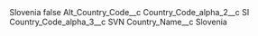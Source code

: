 <?xml version="1.0" encoding="UTF-8"?>
<CustomMetadata xmlns="http://soap.sforce.com/2006/04/metadata" xmlns:xsi="http://www.w3.org/2001/XMLSchema-instance" xmlns:xsd="http://www.w3.org/2001/XMLSchema">
    <label>Slovenia</label>
    <protected>false</protected>
    <values>
        <field>Alt_Country_Code__c</field>
        <value xsi:nil="true"/>
    </values>
    <values>
        <field>Country_Code_alpha_2__c</field>
        <value xsi:type="xsd:string">SI</value>
    </values>
    <values>
        <field>Country_Code_alpha_3__c</field>
        <value xsi:type="xsd:string">SVN</value>
    </values>
    <values>
        <field>Country_Name__c</field>
        <value xsi:type="xsd:string">Slovenia</value>
    </values>
</CustomMetadata>
